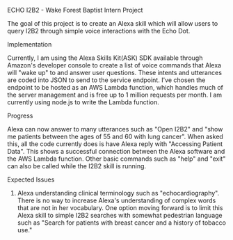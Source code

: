 ECHO I2B2 - Wake Forest Baptist Intern Project
	
The goal of this project is to create an Alexa skill which will allow users to query I2B2 through simple voice interactions with the Echo Dot. 

Implementation
	
Currently, I am using the Alexa Skills Kit(ASK) SDK available through Amazon's developer console to create a list of voice commands that Alexa will "wake up" to and answer user questions. These intents and utterances are coded into JSON to send to the service endpoint. I've chosen the endpoint to be hosted as an AWS Lambda function, which handles much of the server management and is free up to 1 million requests per month. I am currently using node.js to write the Lambda function.

Progress
	
Alexa can now answer to many utterances such as "Open I2B2" and "show me patients between the ages of 55 and 60 with lung cancer". When asked this, all the code currently does is have Alexa reply with "Accessing Patient Data". This shows a successful connection between the Alexa software and the AWS Lambda function. Other basic commands such as "help" and "exit" can also be called while the I2B2 skill is running.

Expected Issues 

1. Alexa understanding clinical terminology such as "echocardiography". There is no way to increase Alexa's understanding of complex words that are not in her vocabulary. One option moving forward is to limit this Alexa skill to simple I2B2 searches with somewhat pedestrian language such as "Search for patients with breast cancer and a history of tobacco use." 



